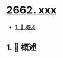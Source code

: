 # [2662. xxx](https://github.com/Tdahuyou/TNotes.leetcode/tree/main/notes/2662.%20xxx)

<!-- region:toc -->

- [1. 📝 概述](#1--概述)

<!-- endregion:toc -->

## 1. 📝 概述
